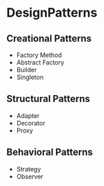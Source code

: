 # DesignPatterns

## Creational Patterns
- Factory Method
- Abstract Factory 
- Builder
- Singleton


## Structural Patterns
 - Adapter
 - Decorator 
 - Proxy


## Behavioral Patterns
  - Strategy
  - Observer
